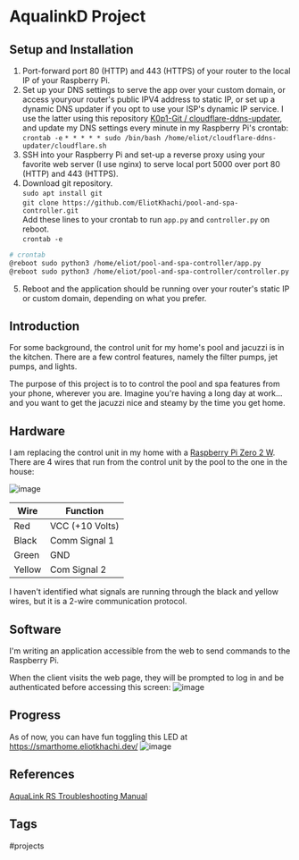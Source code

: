 # AqualinkD Project

## Setup and Installation
1. Port-forward port 80 (HTTP) and 443 (HTTPS) of your router to the local IP of your Raspberry Pi.  
2. Set up your DNS settings to serve the app over your custom domain, or access youryour router's public IPV4 address to static IP, or set up a dynamic DNS updater if you opt to use your ISP's dynamic IP service. I use the latter using this repository [K0p1-Git / cloudflare-ddns-updater](https://github.com/K0p1-Git/cloudflare-ddns-updater), and update my DNS settings every minute in my Raspberry Pi's crontab:
`crontab -e`
`* * * * * sudo /bin/bash /home/eliot/cloudflare-ddns-updater/cloudflare.sh` 
3. SSH into your Raspberry Pi and set-up a reverse proxy using your favorite web server (I use nginx) to serve local port 5000 over port 80 (HTTP) and 443 (HTTPS).  
4. Download git repository.  
`sudo apt install git`  
`git clone https://github.com/EliotKhachi/pool-and-spa-controller.git`  
Add these lines to your crontab to run `app.py` and `controller.py` on reboot.  
`crontab -e`
```bash
# crontab
@reboot sudo python3 /home/eliot/pool-and-spa-controller/app.py
@reboot sudo python3 /home/eliot/pool-and-spa-controller/controller.py
```
5. Reboot and the application should be running over your router's static IP or custom domain, depending on what you prefer.  

## Introduction
For some background, the control unit for my home's pool and jacuzzi is in the kitchen. There are a few control features, namely the filter pumps, jet pumps, and lights.

The purpose of this project is to to control the pool and spa features from your phone, wherever you are. Imagine you're having a long day at work... and you want to get the jacuzzi nice and steamy by the time you get home.

## Hardware
I am replacing the control unit in my home with a [Raspberry Pi Zero 2 W](https://www.raspberrypi.com/products/raspberry-pi-zero-2-w/). There are 4 wires that run from the control unit by the pool to the one in the house:  

![image](https://s3.us-west-1.amazonaws.com/zettelimages/Sun_Jul_23_06:26:30_PM_PDT_2023.png)

|Wire|Function|
|-----|--------|
|Red|VCC (+10 Volts)|
|Black|Comm Signal 1|
|Green|GND|
|Yellow|Com Signal 2|

I haven't identified what signals are running through the black and yellow wires, but it is a 2-wire communication protocol.  

## Software
I'm writing an application accessible from the web to send commands to the Raspberry Pi.  

When the client visits the web page, they will be prompted to log in and be authenticated before accessing this screen:
![image](https://s3.us-west-1.amazonaws.com/zettelimages/Sun_Jul_23_06:28:35_PM_PDT_2023.png)

## Progress
As of now, you can have fun toggling this LED at https://smarthome.eliotkhachi.dev/
![image](https://s3.us-west-1.amazonaws.com/zettelimages/Sun_Jul_23_06:31:25_PM_PDT_2023.png)

## References
[AquaLink RS Troubleshooting Manual](https://data2.manualslib.com/pdf4/81/8060/805967-jandy/aqualink_rs.pdf?ce3b0be5667faf2e7bc2a4a458b5c686)

## Tags
#projects
